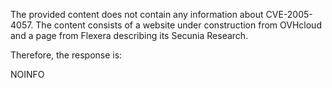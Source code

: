 The provided content does not contain any information about CVE-2005-4057. The content consists of a website under construction from OVHcloud and a page from Flexera describing its Secunia Research.

Therefore, the response is:

NOINFO